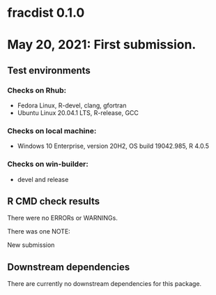 # fracdist 0.1.0

# May 20, 2021: First submission.

## Test environments


### Checks on Rhub:
* Fedora Linux, R-devel, clang, gfortran
* Ubuntu Linux 20.04.1 LTS, R-release, GCC

### Checks on local machine:
* Windows 10 Enterprise, version 20H2, OS build 19042.985, R 4.0.5

### Checks on win-builder:
* devel and release



## R CMD check results
There were no ERRORs or WARNINGs.

There was one NOTE:

New submission


## Downstream dependencies

There are currently no downstream dependencies for this package. 
